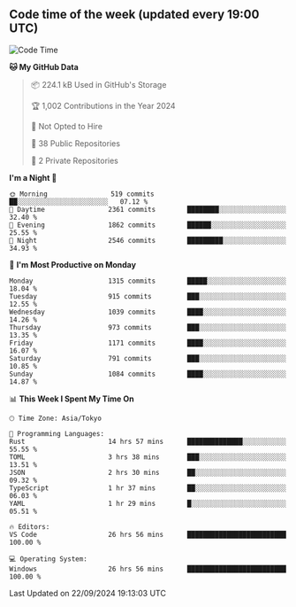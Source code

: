 ## Code time of the week (updated every 19:00 UTC)

<!--START_SECTION:waka-->
![Code Time](http://img.shields.io/badge/Code%20Time-3%2C663%20hrs%209%20mins-blue)

**🐱 My GitHub Data** 

> 📦 224.1 kB Used in GitHub's Storage 
 > 
> 🏆 1,002 Contributions in the Year 2024
 > 
> 🚫 Not Opted to Hire
 > 
> 📜 38 Public Repositories 
 > 
> 🔑 2 Private Repositories 
 > 
**I'm a Night 🦉** 

```text
🌞 Morning                519 commits         ██░░░░░░░░░░░░░░░░░░░░░░░   07.12 % 
🌆 Daytime                2361 commits        ████████░░░░░░░░░░░░░░░░░   32.40 % 
🌃 Evening                1862 commits        ██████░░░░░░░░░░░░░░░░░░░   25.55 % 
🌙 Night                  2546 commits        █████████░░░░░░░░░░░░░░░░   34.93 % 
```
📅 **I'm Most Productive on Monday** 

```text
Monday                   1315 commits        █████░░░░░░░░░░░░░░░░░░░░   18.04 % 
Tuesday                  915 commits         ███░░░░░░░░░░░░░░░░░░░░░░   12.55 % 
Wednesday                1039 commits        ████░░░░░░░░░░░░░░░░░░░░░   14.26 % 
Thursday                 973 commits         ███░░░░░░░░░░░░░░░░░░░░░░   13.35 % 
Friday                   1171 commits        ████░░░░░░░░░░░░░░░░░░░░░   16.07 % 
Saturday                 791 commits         ███░░░░░░░░░░░░░░░░░░░░░░   10.85 % 
Sunday                   1084 commits        ████░░░░░░░░░░░░░░░░░░░░░   14.87 % 
```


📊 **This Week I Spent My Time On** 

```text
🕑︎ Time Zone: Asia/Tokyo

💬 Programming Languages: 
Rust                     14 hrs 57 mins      ██████████████░░░░░░░░░░░   55.55 % 
TOML                     3 hrs 38 mins       ███░░░░░░░░░░░░░░░░░░░░░░   13.51 % 
JSON                     2 hrs 30 mins       ██░░░░░░░░░░░░░░░░░░░░░░░   09.32 % 
TypeScript               1 hr 37 mins        ██░░░░░░░░░░░░░░░░░░░░░░░   06.03 % 
YAML                     1 hr 29 mins        █░░░░░░░░░░░░░░░░░░░░░░░░   05.51 % 

🔥 Editors: 
VS Code                  26 hrs 56 mins      █████████████████████████   100.00 % 

💻 Operating System: 
Windows                  26 hrs 56 mins      █████████████████████████   100.00 % 
```


 Last Updated on 22/09/2024 19:13:03 UTC
<!--END_SECTION:waka-->